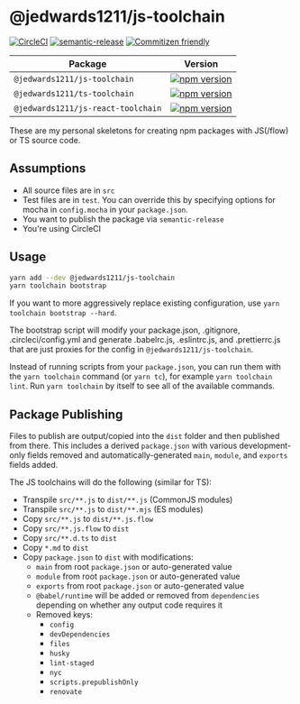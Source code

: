 # @jedwards1211/js-toolchain

[![CircleCI](https://circleci.com/gh/jedwards1211/js-toolchain.svg?style=svg)](https://circleci.com/gh/jedwards1211/js-toolchain)
[![semantic-release](https://img.shields.io/badge/%20%20%F0%9F%93%A6%F0%9F%9A%80-semantic--release-e10079.svg)](https://github.com/semantic-release/semantic-release)
[![Commitizen friendly](https://img.shields.io/badge/commitizen-friendly-brightgreen.svg)](http://commitizen.github.io/cz-cli/)

| Package                            | Version                                                                                                                                            |
| ---------------------------------- | -------------------------------------------------------------------------------------------------------------------------------------------------- |
| `@jedwards1211/js-toolchain`       | [![npm version](https://badge.fury.io/js/%40jedwards1211%2Fjs-toolchain.svg)](https://badge.fury.io/js/%40jedwards1211%2Fjs-toolchain)             |
| `@jedwards1211/ts-toolchain`       | [![npm version](https://badge.fury.io/js/%40jedwards1211%2Fts-toolchain.svg)](https://badge.fury.io/js/%40jedwards1211%2Fts-toolchain)             |
| `@jedwards1211/js-react-toolchain` | [![npm version](https://badge.fury.io/js/%40jedwards1211%2Fjs-react-toolchain.svg)](https://badge.fury.io/js/%40jedwards1211%2Fjs-react-toolchain) |

These are my personal skeletons for creating npm packages with JS(/flow) or TS source code.

## Assumptions

- All source files are in `src`
- Test files are in `test`. You can override this by specifying options for mocha in `config.mocha` in your `package.json`.
- You want to publish the package via `semantic-release`
- You're using CircleCI

## Usage

```sh
yarn add --dev @jedwards1211/js-toolchain
yarn toolchain bootstrap
```

If you want to more aggressively replace existing configuration, use `yarn toolchain bootstrap --hard`.

The bootstrap script will modify your package.json, .gitignore, .circleci/config.yml and generate .babelrc.js, .eslintrc.js, and .prettierrc.js that are just proxies for the config in `@jedwards1211/js-toolchain`.

Instead of running scripts from your `package.json`, you can run them with the `yarn toolchain` command (or `yarn tc`), for example `yarn toolchain lint`. Run `yarn toolchain` by itself
to see all of the available commands.

## Package Publishing

Files to publish are output/copied into the `dist` folder and then published from there. This includes a derived
`package.json` with various development-only fields removed and automatically-generated `main`, `module`, and `exports` fields added.

The JS toolchains will do the following (similar for TS):

- Transpile `src/**.js` to `dist/**.js` (CommonJS modules)
- Transpile `src/**.js` to `dist/**.mjs` (ES modules)
- Copy `src/**.js` to `dist/**.js.flow`
- Copy `src/**.js.flow` to `dist`
- Copy `src/**.d.ts` to `dist`
- Copy `*.md` to `dist`
- Copy `package.json` to `dist` with modifications:
  - `main` from root `package.json` or auto-generated value
  - `module` from root `package.json` or auto-generated value
  - `exports` from root `package.json` or auto-generated value
  - `@babel/runtime` will be added or removed from `dependencies` depending on whether any output code requires it
  - Removed keys:
    - `config`
    - `devDependencies`
    - `files`
    - `husky`
    - `lint-staged`
    - `nyc`
    - `scripts.prepublishOnly`
    - `renovate`
